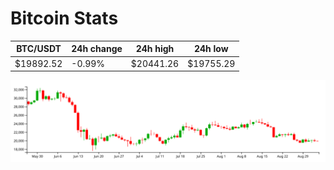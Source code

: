 # Bitcoin Stats

BTC/USDT|24h change|24h high|24h low|
|---|---|---|---|
|$19892.52|-0.99%|$20441.26|$19755.29|

<img src="./chart.svg">
